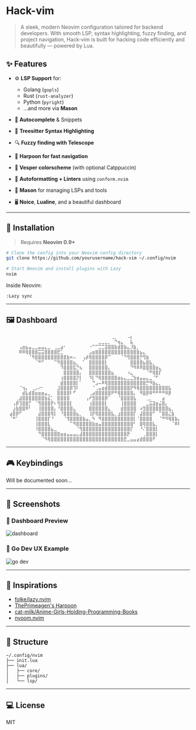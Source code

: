 # Hack-vim

> A sleek, modern Neovim configuration tailored for backend developers. With smooth LSP, syntax highlighting, fuzzy finding, and project navigation, Hack-vim is built for hacking code efficiently and beautifully — powered by Lua.


## ✨ Features

* ⚙️ **LSP Support** for:

  * Golang (`gopls`)
  * Rust (`rust-analyzer`)
  * Python (`pyright`)
  * ...and more via **Mason**

* 🧠 **Autocomplete** & Snippets

* 🌳 **Treesitter Syntax Highlighting**

* 🔍 **Fuzzy finding with Telescope**

* 📁 **Harpoon for fast navigation**

* 🎨 **Vesper colorscheme** (with optional Catppuccin)

* 💅 **Autoformatting + Linters** using `conform.nvim`

* 🧰 **Mason** for managing LSPs and tools

* 🖥️ **Noice**, **Lualine**, and a beautiful dashboard

---

## 🚀 Installation

> Requires **Neovim 0.9+**

```bash
# Clone the config into your Neovim config directory
git clone https://github.com/yourusername/hack-vim ~/.config/nvim

# Start Neovim and install plugins with Lazy
nvim
```

Inside Neovim:

```
:Lazy sync
```

---

## 🖼️ Dashboard

```
⠀⠀⠀⠀⠀⠀⠀⠀⠀⠀⠀⠀⠀⠀⠀⠀⠀⠀⠀⠀⠀⠀⠀⠀⠀⠀⠀⠀⠀⠀⠀⠀⠀⢀⡀⠀⠀⠀⠠⡆⠀⠀⠀⠀⠀⠀⠀⠀⠀⠀⠀⠀⠀⠀⠀⠀
⠀⠀⠀⠀⠀⠀⠀⠀⠀⠀⠀⠀⠀⠀⠀⠀⠀⠀⠀⠀⠀⠀⠀⠀⠀⠀⠀⠀⠀⣀⣀⣀⡀⠀⠙⢶⣄⠀⠀⣧⠀⠀⠀⠀⠀⠀⠀⠀⠀⠀⠀⠀⠀⠀⠀⠀
⠀⠀⠀⠀⢠⣶⣦⣤⣀⣀⣤⣤⣄⣀⠀⢀⣀⣴⠂⠀⠀⠀⠀⠀⠀⠀⠐⠉⠉⣉⣉⣽⣿⣿⣷⣾⣿⣷⣄⡸⣷⡀⠀⠀⠀⠀⠀⠀⠀⠀⠀⠀⠀⠀⠀⠀
⠀⠀⠀⠀⠿⠿⢿⣿⣿⣿⣭⣭⣿⣿⣿⣿⣟⣁⠀⠀⠀⠀⠀⠀⠀⠀⣠⣶⣿⣿⣿⣿⣿⣿⣿⣿⣿⣿⣿⣿⣿⣿⣦⣄⠀⠀⠀⠀⠀⠀⠀⠀⠀⠀⠀⠀
⠀⠀⠀⠀⠀⠀⠀⠈⠻⣿⣿⣿⣿⣿⣿⣿⣿⣿⣿⣷⠶⠤⠀⠀⢠⡾⢿⣿⣿⣿⣿⡿⠉⠀⠀⠀⠈⠙⢻⣿⣿⣿⡛⢻⣷⠀⠀⠀⠀⠀⠀⠀⠀⠀⠀⠀
⠀⠀⠀⠀⠀⠀⠀⠀⠀⠈⠛⠋⠀⠀⠀⠉⠻⣿⣿⣿⣿⣦⡀⠀⠁⠀⣿⣿⣿⣿⣿⡇⠀⠀⠀⠀⠀⠀⠀⣿⣿⣿⣿⣦⣿⣧⡀⠀⠀⠀⠀⠀⠀⠀⠀⠀
⠀⠀⠀⠀⠀⠀⠀⠀⠀⠀⠀⠀⠀⠀⠀⠀⠀⠹⣿⣿⣿⣯⡙⢦⠀⠀⣿⣿⣿⣿⣿⣿⡄⠀⠀⠀⠀⠀⠀⠙⠻⠿⠿⣿⣿⣿⣿⣶⣄⠀⠀⠀⠀⠀⠀⠀
⠀⠀⠀⠀⠀⠀⠀⠀⠀⠀⠀⠀⠀⠀⠀⠀⠀⠀⣿⣿⣿⣿⣿⡄⠀⠀⣿⣿⣿⣿⣿⣿⣿⣦⠀⠀⠀⠀⠰⣄⠀⠀⠀⠀⠈⠛⢿⣿⡏⠀⠀⠀⠀⠀⠀⠀
⠀⠀⠀⠀⠀⠀⠀⠀⠀⠀⠀⠀⠀⠀⠀⠀⠀⢰⣿⣿⣿⣿⡝⡇⠀⠀⠹⡇⠙⢿⣿⣿⣿⣿⣿⣶⣦⣄⣀⣈⣳⣶⣤⣤⣄⣀⠈⠋⠀⠀⠀⠀⠀⠀⠀⠀
⠀⠀⠀⠀⠀⠀⠀⠀⠀⠀⠀⠀⠀⠀⠀⠀⠀⣾⣿⣿⣿⣿⡇⠁⠀⠀⠀⠙⣠⠤⠿⢿⣿⣿⣿⣿⣿⣿⣿⣿⣿⣿⣿⣿⡛⠻⣷⣄⡀⠀⠀⠀⠀⠀⠀⠀
⠀⠀⠀⠀⠈⢲⡄⠀⢀⡠⠔⠂⠀⠀⠀⠀⣸⣿⣿⣿⡿⢹⠇⠀⠀⠀⠀⠈⢀⣤⣶⣾⣿⣿⣿⣿⣿⣿⣿⡟⠻⢿⣿⣿⣿⣿⣿⣿⣿⣿⣿⣧⠀⠀⠀⠀
⠀⠀⠀⠀⠀⣾⣧⣾⣿⣶⣶⣶⣤⣀⠀⠀⣿⣿⣿⣿⠇⠋⠀⠀⠀⠀⢀⣴⣿⣿⣿⣿⣿⠟⠛⢿⣿⣿⣿⣿⡄⠀⠻⣿⡿⠿⠛⠛⠛⠛⠿⡿⠀⠀⠀⠀
⠀⠀⠀⢀⣼⣿⣿⣿⣿⣿⣿⣿⣷⣮⡁⠀⣿⣿⣿⣿⠀⠀⠀⠀⠀⢠⠞⣻⣿⣿⣿⡿⠁⠀⠀⠈⣿⣿⣿⣿⣧⠀⠀⠀⢀⡀⠀⠀⠀⣴⠀⠀⠀⠀⠀⠀
⠀⠀⢠⡿⢹⣿⣿⡋⠀⠈⢻⣿⣿⣿⡟⠆⢻⣿⣿⣿⡇⠀⠀⠀⠀⠀⢰⣿⣿⣿⣿⡇⠀⠀⠀⠀⢸⣿⣿⣿⣿⠀⠀⠀⣀⣭⣽⣶⣬⣿⡄⠀⠀⠀⠀⠀
⠀⠀⣰⣷⣿⣿⠿⠃⠀⠀⢸⣿⣿⣿⣿⡄⠘⣿⣿⣿⣿⣄⠀⠀⠀⠀⣿⣿⣿⣿⣿⣿⣄⠀⠀⠀⣾⣿⣿⣿⣿⠀⠴⣻⣿⣿⣿⣿⣿⣿⣿⣦⡀⠀⠀⠀
⠀⣴⣿⡿⠋⠀⠀⠀⠀⠀⣼⣿⣿⣿⢿⡇⠀⠘⣿⣿⣿⣿⣦⡀⠀⠀⢸⡟⢿⣿⣿⣿⣿⣧⡀⣰⣿⣿⣿⣿⡏⠀⣼⣿⣿⣿⠋⠀⠉⣿⣿⣌⣷⠀⠀⠀
⠀⠈⠛⠁⠀⠀⠀⠀⠀⢸⣿⣿⣿⡏⠘⠀⠀⠀⠈⢻⣿⣿⣿⣿⣷⣤⡀⠳⠀⠻⣿⣿⣿⣿⣿⣿⣿⣿⣿⣿⡇⠈⣿⣿⣿⣿⠀⠀⠈⠛⠻⢿⣿⣷⡄⠀
⠀⠀⠀⠀⠀⠀⠀⠀⠀⢸⣿⣿⣿⣇⠀⠀⠀⠀⠀⠀⠉⠻⣿⣿⣿⣿⣿⣷⣶⣤⣿⣿⣿⣿⣿⣿⣿⣿⣿⣿⠃⠀⣿⢿⣿⣿⣧⡀⠀⠀⠀⠀⠈⠿⠇⠀
⠀⠀⠀⠀⠀⠀⠀⠀⠀⠸⣿⣿⣿⣿⣦⣀⠀⠀⠀⠀⠀⠀⠈⢻⣿⣿⣿⣿⣿⣿⣿⣿⣿⣿⣿⣿⣿⣿⣿⡏⠀⠀⠘⠌⣿⣿⣿⡇⠀⠀⠀⠀⠀⠀⠀⠀
⠀⠀⠀⠀⠀⠀⠀⠀⠀⠀⠙⣿⣿⣿⣿⣿⣿⣶⣶⣤⣤⣤⣄⣼⣿⣿⣿⣿⣿⣿⣿⣿⣿⣿⣿⣿⣿⣿⡟⠀⠀⠀⠀⢀⣿⣿⣿⡇⠀⠀⠀⠀⠀⠀⠀⠀
⠀⠀⠀⠀⠀⠀⠀⠀⠀⠀⠀⠈⠻⢿⣿⣿⣿⣿⣿⣿⣿⣿⣿⣿⣿⣿⣿⣿⣿⣿⣿⣿⣿⣿⣿⣿⣿⣟⣀⣤⣤⣴⣾⣿⣿⣿⠟⠀⠀⠀⠀⠀⠀⠀⠀⠀
```

---

## 🎮 Keybindings

Will be documented soon...

---

## 📸 Screenshots

### 🧵 Dashboard Preview

![dashboard](./250613_18h12m02s_screenshot.png)

### 🦀 Go Dev UX Example

![go dev](./250613_18h13m48s_screenshot.png)

---

## 🙏 Inspirations

* [folke/lazy.nvim](https://github.com/folke/lazy.nvim)
* [ThePrimeagen's Harpoon](https://github.com/ThePrimeagen/harpoon)
* [cat-milk/Anime-Girls-Holding-Programming-Books](https://github.com/cat-milk/Anime-Girls-Holding-Programming-Books)
* [nyoom.nvim](https://github.com/nyoom-engineering/nyoom.nvim)

---

## 📂 Structure

```
~/.config/nvim
├── init.lua
├── lua/
│   ├── core/
│   ├── plugins/
│   └── lsp/
```

---

## 💻 License

MIT
